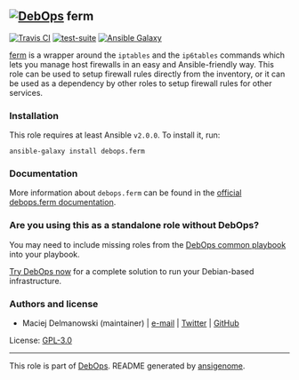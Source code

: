 ## [![DebOps](https://debops.org/images/debops-small.png)](https://debops.org) ferm

<!-- This file was generated by Ansigenome. Do not edit this file directly but
     instead have a look at the files in the ./meta/ directory. -->

[![Travis CI](https://img.shields.io/travis/debops/ansible-ferm.svg?style=flat)](https://travis-ci.org/debops/ansible-ferm)
[![test-suite](https://img.shields.io/badge/test--suite-ansible--ferm-blue.svg?style=flat)](https://github.com/debops/test-suite/tree/master/ansible-ferm/)
[![Ansible Galaxy](https://img.shields.io/badge/galaxy-debops.ferm-660198.svg?style=flat)](https://galaxy.ansible.com/debops/ferm)


[ferm](http://ferm.foo-projects.org/) is a wrapper around the `iptables`
and the `ip6tables` commands which lets you manage host firewalls in an
easy and Ansible-friendly way. This role can be used to setup firewall
rules directly from the inventory, or it can be used as a dependency by
other roles to setup firewall rules for other services.

### Installation

This role requires at least Ansible `v2.0.0`. To install it, run:

```Shell
ansible-galaxy install debops.ferm
```

### Documentation

More information about `debops.ferm` can be found in the
[official debops.ferm documentation](https://docs.debops.org/en/latest/ansible/roles/ansible-ferm/docs/).



### Are you using this as a standalone role without DebOps?

You may need to include missing roles from the [DebOps common
playbook](https://github.com/debops/debops-playbooks/blob/master/playbooks/common.yml)
into your playbook.

[Try DebOps now](https://debops.org/) for a complete solution to run your Debian-based infrastructure.





### Authors and license

- Maciej Delmanowski (maintainer) | [e-mail](mailto:drybjed@gmail.com) | [Twitter](https://twitter.com/drybjed) | [GitHub](https://github.com/drybjed)

License: [GPL-3.0](https://tldrlegal.com/license/gnu-general-public-license-v3-%28gpl-3%29)

***

This role is part of [DebOps](https://debops.org/). README generated by [ansigenome](https://github.com/nickjj/ansigenome/).
